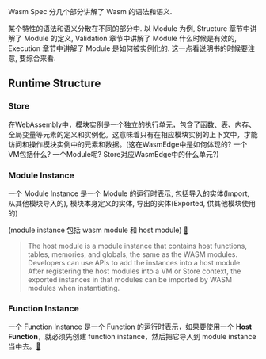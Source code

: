 Wasm Spec 分几个部分讲解了 Wasm 的语法和语义.

某个特性的语法和语义分散在不同的部分中. 以 Module 为例, Structure 章节中讲解了 Module 的定义, Validation 章节中讲解了 Module 什么时候是有效的, Execution 章节中讲解了 Module 是如何被实例化的. 这一点看说明书的时候要注意, 要综合来看.

## Runtime Structure

### Store

在WebAssembly中，模块实例是一个独立的执行单元，包含了函数、表、内存、全局变量等元素的定义和实例化。这意味着只有在相应模块实例的上下文中，才能访问和操作模块实例中的元素和数据。(这在WasmEdge中是如何体现的? 一个VM包括什么? 一个Module呢? Store对应WasmEdge中的什么单元?)

### Module Instance

一个 Module Instance 是一个 Module 的运行时表示, 包括导入的实体(Import, 从其他模块导入的), 模块本身定义的实体, 导出的实体(Exported, 供其他模块使用的)

(module instance 包括 wasm module 和 host module)&nbsp;[🔗][2]
> The host module is a module instance that contains host functions, tables, memories, and globals, the same as the WASM modules. Developers can use APIs to add the instances into a host module. After registering the host modules into a VM or Store context, the exported instances in that modules can be imported by WASM modules when instantiating.



### Function Instance
一个 Function Instance 是一个 Function 的运行时表示，如果要使用一个 **Host Function**，就必须先创建 function instance，然后把它导入到 module instance 当中去。[🔗][1]






[1]: https://wasmedge.org/book/en/sdk/c/hostfunction.html#functions "host-function"
[2]: https://wasmedge.org/book/en/sdk/c/hostfunction.html#host-modules "host-module"